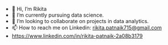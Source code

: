 - 👋 Hi, I’m Rikita
- 👀 I’m currently pursuing data science.
- 🌱 I’m looking to collaborate on projects in data analytics.
- 📫 How to reach me on Linkedin: rikita.patnaik715@gmail.com
- https://www.linkedin.com/in/rikita-patnaik-2a08b3179
<!---
RIKI603/RIKI603 is a ✨ special ✨ repository because its `README.md` (this file) appears on your GitHub profile.
You can click the Preview link to take a look at your changes.
--->
